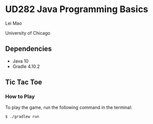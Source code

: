 # UD282 Java Programming Basics

Lei Mao

University of Chicago

## Dependencies

* Java 10
* Gradle 4.10.2

## Tic Tac Toe

### How to Play

To play the game, run the following command in the terminal:

```shell
$ ./gradlew run
```
